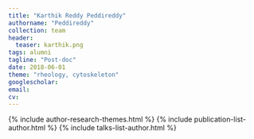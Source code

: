 ```yaml
---
title: "Karthik Reddy Peddireddy"
authorname: "Peddireddy"
collection: team
header:
  teaser: karthik.png
tags: alumni
tagline: "Post-doc"
date: 2018-06-01
theme: "rheology, cytoskeleton"
googlescholar: 
email: 
cv: 
---
```


<p align= "justify">

{% include author-research-themes.html %}
{% include publication-list-author.html %}
{% include talks-list-author.html %}
